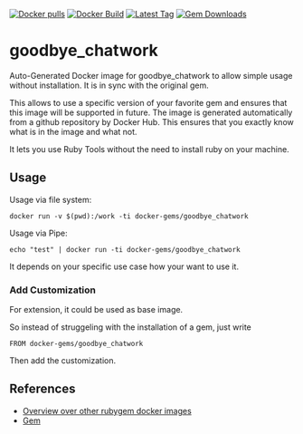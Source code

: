[![Docker pulls](https://img.shields.io/docker/pulls/rubygem/goodbye_chatwork.svg)](https://hub.docker.com/r/rubygem/goodbye_chatwork/)
[![Docker Build](https://img.shields.io/docker/automated/rubygem/goodbye_chatwork.svg)](https://hub.docker.com/r/rubygem/goodbye_chatwork/)
[![Latest Tag](https://img.shields.io/github/tag/docker-rubygem/goodbye_chatwork.svg)](https://hub.docker.com/r/rubygem/goodbye_chatwork/)
[![Gem Downloads](https://img.shields.io/gem/dt/goodbye_chatwork.svg)](https://rubygems.org/gems/goodbye_chatwork/)
# goodbye_chatwork

Auto-Generated Docker image for goodbye_chatwork to allow simple usage without installation.
It is in sync with the original gem.

This allows to use a specific version of your favorite gem and ensures that this image will be supported in future.
The image is generated automatically from a github repository by Docker Hub.
This ensures that you exactly know what is in the image and what not.

It lets you use Ruby Tools without the need to install ruby on your machine.

## Usage

Usage via file system:

`docker run -v $(pwd):/work -ti docker-gems/goodbye_chatwork`

Usage via Pipe:

`echo "test" | docker run -ti docker-gems/goodbye_chatwork`

It depends on your specific use case how your want to use it.

### Add Customization

For extension, it could be used as base image.

So instead of struggeling with the installation of a gem, just write

`FROM docker-gems/goodbye_chatwork`

Then add the customization.

## References

 - [Overview over other rubygem docker images](https://github.com/thinkbot/docker-rubygem)
 - [Gem](https://rubygems.org/gems/goodbye_chatwork/)
